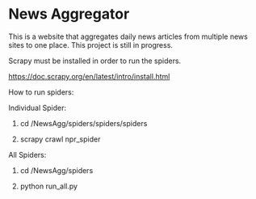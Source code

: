News Aggregator
===============
This is a website that aggregates daily news articles from multiple news sites to one place.
This project is still in progress.

Scrapy must be installed in order to run the spiders.

https://doc.scrapy.org/en/latest/intro/install.html

How to run spiders:

Individual Spider:

1. cd /NewsAgg/spiders/spiders/spiders

2. scrapy crawl npr_spider

All Spiders:

1. cd /NewsAgg/spiders

2. python run_all.py 
